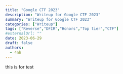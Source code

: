 ```yaml
---
title: "Google CTF 2023"
description: "Writeup for Google CTF 2023"
summary: "Writeup for Google CTF 2023"
categories: ["Writeup"]
tags: ["Reverse","DFIR","Honors","Top tier","CTF"]
#externalUrl: ""
date: 2023-06-29
draft: false
authors:
  - 4nh
---
```


this is for test